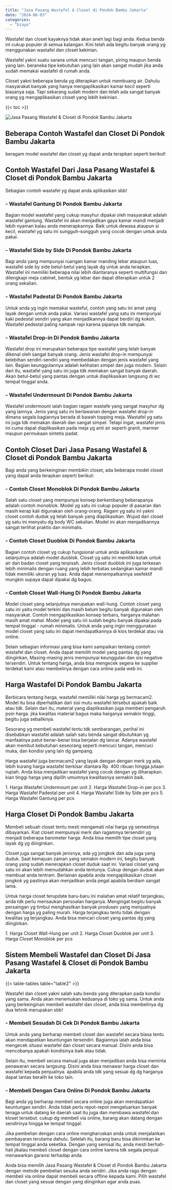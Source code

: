 ```yaml
---
title: "Jasa Pasang Wastafel & Closet di Pondok Bambu Jakarta"
date: "2024-06-03"
categories: 
  - "biaya"
---
```


Wastafel dan closet kayaknya tidak akan aneh lagi bagi anda. Kedua benda ini cukup populer di semua kalangan. Kini telah ada begitu banyak orang yg menggunakan wastafel dan closet kekinian.

Wastafel yakni suatu sarana untuk mencuci tangan, piring maupun benda yang lain. beraneka tipe kebutuhan yang lain akan sangat mudah jika anda sudah memakai wastafel di rumah anda.

Closet yakni beberapa benda yg diterapkan untuk membuang air. Dahulu masyarakat banyak yang hanya mengaplikasikan kamar kecil seperti biasanya saja. Tapi sekarang sudah modern dan telah ada sangat banyak orang yg mengaplikasikan closet yang lebih kekinian.

{{< toc >}}

![Jasa Pasang Wastafel & Closet di Pondok Bambu Jakarta](/images/wastafel-closet-murah16.png)

## Beberapa Contoh Wastafel dan Closet Di Pondok Bambu Jakarta

beragam model wastafel dan closet yg dapat anda terapkan seperti berikut!

## Contoh Wastafel Dari Jasa Pasang Wastafel & Closet di Pondok Bambu Jakarta

Sebagian contoh wastafel yg dapat anda aplikasikan sbb!

### \- Wastafel Gantung Di Pondok Bambu Jakarta

Bagian model wastafel yang cukup masyhur dipakai oleh masyarakat adalah wastafel gantung. Wastafel ini akan menjadikan gaya kamar mandi menjadi lebih nyaman kalau anda menerapkannya. Baik untuk dewasa ataupun si kecil, wastafel yg satu ini sungguh-sungguh yang cocok dengan untuk anda pakai.

### \- Wastafel Side by Side Di Pondok Bambu Jakarta

Bagi anda yang mempunyai ruangan kamar manding lebar ataupun luas, wastafel side by side betul-betul yang layak dg untuk anda terapkan. Wastafel ini memiliki beberapa nilai lebih diantaranya seperti multifungsi dan dilengkapi meja cabinet, bentuk yg lebar dan dapat diterapkan untuk 2 orang sekalian.

### \- Wastafel Padestal Di Pondok Bambu Jakarta

Untuk anda yg ingin memakai wasteful, contoh yang satu ini amat yang layak dengan untuk anda pakai. Variasi wastafel yang satu ini mempunyai kaki pedestal sendiri yang akan menjadikannya dapat berdiri dg kokoh. Wastafel pedestal paling nampak rapi karena pipanya tdk nampak.

### \- Wastafel Drop-in Di Pondok Bambu Jakarta

Wastafel drop ini merupakan beberapa tipe wastafel yang telah banyak dikenal oleh sangat banyak orang. Jenis wastafel drop-in mempunyai kelebihan sendiri-sendiri yang membedakan dengan jenis wastafel yang lain. Bagian keunggulannya adalah kelihatan simpel dan juga modern. Selain dari itu, wastafel yang satu ini juga tdk memakan sangat banyak daerah. Akan betul-betul yang pantas dengan untuk diaplikasikan langsung di wc tempat tinggal anda.

### \- Wastafel Undermount Di Pondok Bambu Jakarta

Wastafel undermount ialah bagian ragam wastafe yang sangat masyhur dg yang lainnya. Jenis yang satu ini berlawanan dengan wastafel drop-in dimana segala bagiannya berada di bawah topping meja. Wastafel yg satu ini juga tdk memakan daerah dan sangat simpel. Tetapi ingat, wastafel jenis ini cuma dapat diaplikasikan pada meja yg anti air seperti granit, marmer maupun permukaan sintetis padat.

## Contoh Closet Dari Jasa Pasang Wastafel & Closet di Pondok Bambu Jakarta

Bagi anda yang berkeinginan membikin closet, ada beberapa model closet yang dapat anda terapkan seperti berikut:

### \- Contoh Closet Monoblok Di Pondok Bambu Jakarta

Salah satu closet yang mempunyai konsep berkembang beberapanya adalah contoh monoblok. Model yg satu ini cukup populer di pasaran dan masih kerap kali digunakan oleh orang-orang. Ragam yg satu ini yakni closet contoh duduk yg telah banyak yang diaplikasikan. Wujud dari closet yg satu ini menyatu dg body WC sekalian. Model ini akan menjadikannya sangat terlihat praktis dan minimalis.

### \- Contoh Closet Duoblok Di Pondok Bambu Jakarta

Bagian contoh closet yg cukup fungsional untuk anda aplikasikan selanjutnya adalah model duoblok. Closet yg satu ini memiliki kotak untuk air dan badan closet yang terpisah. Jenis closet duoblok ini juga terkesan lebih minimalis dengan ruang yang lebih terbatas sedangkan kamar mandi tidak memiliki ukuran yg luas. Anda dapat menempatkannya seefektif mungkin supaya dapat dipakai dg bagus.

### \- Contoh Closet Wall-Hung Di Pondok Bambu Jakarta

Model closet yang selanjutnya merupakan wall-hung. Contoh closet yang satu ini yaitu model terkini dan masih belum begitu banyak digunakan oleh masyarakat. Contoh mengaplikasikan konsep terbaru, harganya malahan masih amat mahal. Model yang satu ini sudah begitu banyak dipakai pada tempat tinggal - rumah minimalis. Untuk anda yang ingin menggunakan model closet yang satu ini dapat mendapatkannya di kios terdekat atau via online.

Selain sebagian informasi yang bisa kami sampaikan tentang contoh wastafel dan closet. Anda dapat memilih model yang pantas dg yang diinginkan, Masing-masing jenis mempunyai keunggulan dan sisi negative tersendiri. Untuk tentang harga, anda bisa mengecek segera ke supplier terdekat kami atau membelinya dengan cara online pada web ini.

## Harga Wastafel Di Pondok Bambu Jakarta

Berbicara tentang harga, wastafel memiliki nilai harga yg bermacam2. Model itu bisa diperhatikan dari sisi mutu wastafel tersebut apakah baik atau tdk. Selain dari itu, material yang diaplikasikan juga memberi pengaruh poin harga. jika kwalitas material bagus maka harganya semakin tinggi, begitu juga sebaliknya.

Sesorang yg membeli wastafel tentu tdk sembarangan, perihal ini disebabkan wastafel adalah salah satu benda sangat dibutuhkan yg manfaatnya patut benar-benar bisa berjalan dg lancar. Adanya wastafel akan membut kebutuhan seseorang seperti mencuci tangan, mencuci muka, dan kondisi yang lain dg gampang.

Harga wastafel juga bermacam2 yang layak dengan dengan merk yg ada, lebih kurang harga wastafel berkisar diantara Rp. 400 ribuan hingga jutaan rupiah. Anda bisa menjadikan wastafel yang cocok dengan yg diharapkan. kian tinggi harga yang dipilih umumnya kwalitasnya semakin baik.

1\. Harga Wastafel Undermount per unit 2. Harga Wastafel Drop-in per pcs 3. Harga Wastafel Padestal per unit 4. Harga Wastafel Side by Side per pcs 5. Harga Wastafel Gantung per pcs

## Harga Closet Di Pondok Bambu Jakarta

Membeli sebuah closet tentu mesti mengamati nilai harga yg semestinya dibayarkan. Kiat closet mempunyai merk dan ragamnya tersendiri yg menjadi beberapa barometer harga. Anda bisa memilih tipe closet yang layak dg yg diinginkan.

Closet juga sangat banyak jenisnya, ada yg jongkok dan ada juga yang duduk. Saat kemajuan zaman yang semakin modern ini, begitu banyak orang yang sudah menerapkan closet duduk saat ini. Variasi closet yang satu ini akan lebih memudahkan anda tentunya. Cukup dengan duduk akan membuat anda tentram. Berlainan apabila anda mengaplikasikan closet jongkok yg pastinya akan menjadikan anda pegal apabila berdiam sangat lama.

Untuk harga closet terupdate baru-baru ini malahan amat relatif terjangkau, anda tdk perlu merisaukan persoalan harganya. Mengingat begitu banyak persaingan yg timbul menghasilkan banyak produsen yang menjualnya dengan harga yg paling murah. Harga terjangkau tentu tidak dengan kwalitas yg terjangkau. Anda bisa mencari closet yang pantas dg yang diinginkan.

1\. Harga Closet Wall-Hung per unit 2. Harga Closet Duoblok per unit 3. Harga Closet Monoblok per pcs

## Sistem Membeli Wastafel dan Closet Di Jasa Pasang Wastafel & Closet di Pondok Bambu Jakarta

{{< table-tables table="table2" >}}

Wastafel dan closet yakni salah satu benda yang diterapkan pada kondisi yang sama. Anda akan menemukan keduanya di toko yg sama. Untuk anda yang berkeinginan membeli wastafel dan closet, anda bisa membelinya dg dua tehnik merupakan sbb!

### \- Membeli Sesudah Di Cek Di Pondok Bambu Jakarta

Untuk anda yang berharap membeli closet dan wastafel secara biasa tentu akan mendapatkan keuntungan tersendiri. Bagiannya ialah anda bisa mengecek situasi wastafel dan closet secara manual. Disini anda bisa mencobanya apakah kondisinya baik atau tidak.

Selain itu, membeli secara manual juga akan menjadikan anda bisa meminta penawaran secara langsung. Disini anda bisa menawar harga closet dan wastafel kepada penjualnya. apabila anda tdk yang sesuai dg dg harganya dapat lantas beralih ke toko lain.

### \- Membeli Dengan Cara Online Di Pondok Bambu Jakarta

Bagi anda yg berharap membeli secara online juga akan mendapatkan keuntungan sendiri. Anda tidak perlu repot-repot mengeluarkan banyak tenaga untuk datang ke daerah saat itu juga dan membawa wastafel dan kloset tersebut. cukup dg membeli via online, barang akan datang dengan sendirinya hingga ke tempat tinggal.

Jika pembelian dengan cara online mengharuskan anda untuk menjalankan pembayaran terutama dahulu. Setelah itu, barang baru bisa dikirimkan ke tempat tinggal anda seketika. Dengan yang semisal itu, anda mesti berhati-hati jikalau membeli closet dengan cara online karena tdk segala penjual menawarkan garansi terhadap anda.

Anda bisa memilih Jasa Pasang Wastafel & Closet di Pondok Bambu Jakarta dengan metode pembelian sesuka anda sendiri. Jika anda ragu dengan membeli via online dapat membeli secara offline kepada kami. Pilih wastafel dan closet yang sesuai dengan yang diinginkan agar anda puas.
